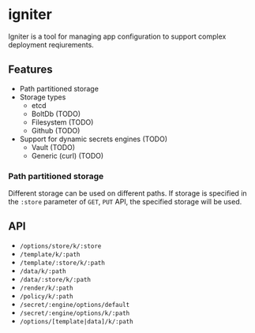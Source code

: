 # igniter

Igniter is a tool for managing app configuration to support complex deployment reqiurements.

## Features

- Path partitioned storage
- Storage types
    - etcd
    - BoltDb (TODO)
    - Filesystem (TODO)
    - Github (TODO)
- Support for dynamic secrets engines (TODO)
    - Vault (TODO)
    - Generic (curl) (TODO)

### Path partitioned storage
Different storage can be used on different paths. If storage is specified in the `:store` parameter of `GET`, `PUT` API, the specified storage will be used. 

## API
- `/options/store/k/:store`
- `/template/k/:path`
- `/template/:store/k/:path`
- `/data/k/:path`
- `/data/:store/k/:path`
- `/render/k/:path`
- `/policy/k/:path`
- `/secret/:engine/options/default`
- `/secret/:engine/options/k/:path`
- `/options/[template|data]/k/:path`